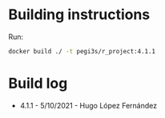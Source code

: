# Building instructions

Run:

```bash
docker build ./ -t pegi3s/r_project:4.1.1
```

# Build log

- 4.1.1 - 5/10/2021 - Hugo López Fernández
